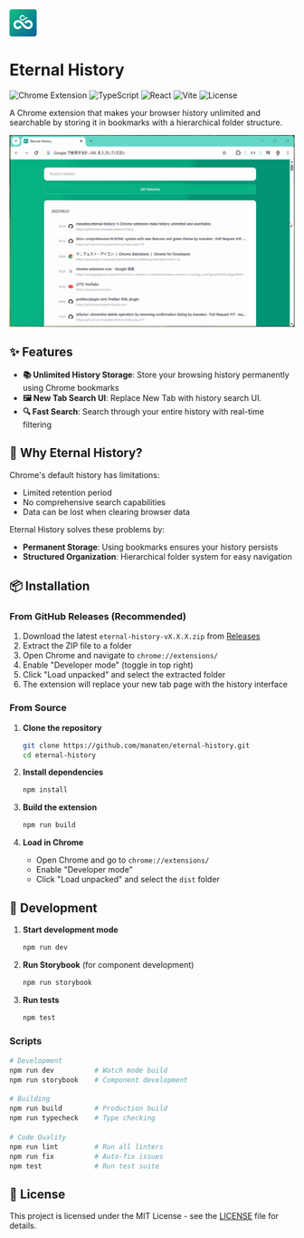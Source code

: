 <img src="public/assets/icon48.png" style="width: 48px; height: auto;" >

# Eternal History

![Chrome Extension](https://img.shields.io/badge/Chrome-Extension-green.svg)
![TypeScript](https://img.shields.io/badge/TypeScript-5.8.3-blue.svg)
![React](https://img.shields.io/badge/React-19.0.0-blue.svg)
![Vite](https://img.shields.io/badge/Vite-6.2.0-purple.svg)
![License](https://img.shields.io/badge/License-MIT-yellow.svg)

A Chrome extension that makes your browser history unlimited and searchable by storing it in bookmarks with a hierarchical folder structure.

<img src="docs/eternal-history.gif" style="width: 600px; height: auto;" >

## ✨ Features

- **📚 Unlimited History Storage**: Store your browsing history permanently using Chrome bookmarks
- **🖼️ New Tab Search UI**: Replace New Tab with history search UI.
- **🔍 Fast Search**: Search through your entire history with real-time filtering

## 🎯 Why Eternal History?

Chrome's default history has limitations:

- Limited retention period
- No comprehensive search capabilities
- Data can be lost when clearing browser data

Eternal History solves these problems by:

- **Permanent Storage**: Using bookmarks ensures your history persists
- **Structured Organization**: Hierarchical folder system for easy navigation

## 📦 Installation

### From GitHub Releases (Recommended)

1. Download the latest `eternal-history-vX.X.X.zip` from [Releases](https://github.com/manaten/eternal-history/releases)
2. Extract the ZIP file to a folder
3. Open Chrome and navigate to `chrome://extensions/`
4. Enable "Developer mode" (toggle in top right)
5. Click "Load unpacked" and select the extracted folder
6. The extension will replace your new tab page with the history interface

### From Source

1. **Clone the repository**

   ```bash
   git clone https://github.com/manaten/eternal-history.git
   cd eternal-history
   ```

2. **Install dependencies**

   ```bash
   npm install
   ```

3. **Build the extension**

   ```bash
   npm run build
   ```

4. **Load in Chrome**
   - Open Chrome and go to `chrome://extensions/`
   - Enable "Developer mode"
   - Click "Load unpacked" and select the `dist` folder

## 🔧 Development

1. **Start development mode**

   ```bash
   npm run dev
   ```

2. **Run Storybook** (for component development)

   ```bash
   npm run storybook
   ```

3. **Run tests**
   ```bash
   npm test
   ```

### Scripts

```bash
# Development
npm run dev          # Watch mode build
npm run storybook    # Component development

# Building
npm run build        # Production build
npm run typecheck    # Type checking

# Code Quality
npm run lint         # Run all linters
npm run fix          # Auto-fix issues
npm test             # Run test suite
```

## 📝 License

This project is licensed under the MIT License - see the [LICENSE](LICENSE) file for details.
